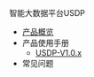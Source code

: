 智能大数据平台USDP




* [产品概览](/usdpdc/general/README)
* 产品使用手册
    * [USDP-V1.0.x](/usdpdc/1.0.x/README)
* 常见问题

